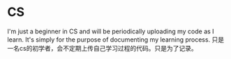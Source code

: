 # CS
I'm just a beginner in CS and will be periodically uploading my code as I learn. It's simply for the purpose of documenting my learning process.
只是一名cs的初学者，会不定期上传自己学习过程的代码。只是为了记录。
